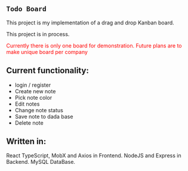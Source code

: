 ## `Todo Board`

This project is my implementation of a drag and drop Kanban board.

This project is in process.

<span style="color:red;">Currently there is only one board for demonstration.</span>
<span style="color:red;">Future plans are to make unique board per company</span>

## Current functionality:
* login / register
* Create new note
* Pick note color
* Edit notes
* Change note status
* Save note to dada base
* Delete note

## Written in: 
React TypeScript, MobX and Axios in Frontend.
NodeJS and Express in Backend.
MySQL DataBase.